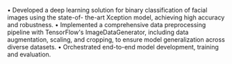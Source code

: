 • Developed a deep learning solution for binary classification of facial images using the state-of-
the-art Xception model, achieving high accuracy and robustness. 
• Implemented a comprehensive data preprocessing pipeline with TensorFlow's 
ImageDataGenerator, including data augmentation, scaling, and cropping, to ensure model 
generalization across diverse datasets. 
• Orchestrated end-to-end model development, training and evaluation.
